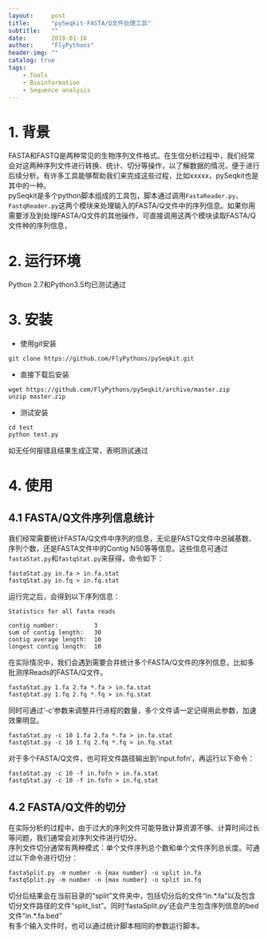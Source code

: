 ```yaml
---
layout:     post
title:      "pySeqkit-FASTA/Q文件处理工具"
subtitle:   ""
date:       2018-01-16
author:     "FlyPythons"
header-img: ""
catalog: true
tags:
    - Tools
    - Bioinformation
    - Sequence analysis
---
```

# 1. 背景
FASTA和FASTQ是两种常见的生物序列文件格式。在生信分析过程中，我们经常会对这两种序列文件进行转换、统计、切分等操作，以了解数据的情况，便于进行后续分析。有许多工具能够帮助我们来完成这些过程，比如xxxxx，pySeqkit也是其中的一种。  
pySeqkit是多个python脚本组成的工具包，脚本通过调用`FastaReader.py`、`FastqReader.py`这两个模块来处理输入的FASTA/Q文件中的序列信息。如果你用需要涉及到处理FASTA/Q文件的其他操作，可直接调用这两个模块读取FASTA/Q文件种的序列信息，
# 2. 运行环境
Python 2.7和Python3.5均已测试通过
# 3. 安装
* 使用git安装
```commandline
git clone https://github.com/FlyPythons/pySeqkit.git
```
* 直接下载后安装
```commandline
wget https://github.com/FlyPythons/pySeqkit/archive/master.zip
unzip master.zip
```
* 测试安装
```commandline
cd test
python test.py
```
如无任何报错且结果生成正常，表明测试通过
# 4. 使用
## 4.1 FASTA/Q文件序列信息统计
我们经常需要统计FASTA/Q文件中序列的信息，无论是FASTQ文件中总碱基数、序列个数，还是FASTA文件中的Contig N50等等信息。这些信息可通过`fastaStat.py`和`fastqStat.py`来获得，命令如下：
```commandline
fastaStat.py in.fa > in.fa.stat
fastqStat.py in.fq > in.fq.stat
```
运行完之后，会得到以下序列信息：  
```commandline
Statistics for all fasta reads

contig number:          3
sum of contig length:   30
contig average length:  10
longest contig length:  10

```
在实际情况中，我们会遇到需要合并统计多个FASTA/Q文件的序列信息，比如多批测序Reads的FASTA/Q文件。
```commandline
fastaStat.py 1.fa 2.fa *.fa > in.fa.stat
fastqStat.py 1.fq 2.fq *.fq > in.fq.stat
```
同时可通过‘-c’参数来调整并行进程的数量，多个文件请一定记得用此参数，加速效果明显。
```commandline
fastaStat.py -c 10 1.fa 2.fa *.fa > in.fa.stat
fastqStat.py -c 10 1.fq 2.fq *.fq > in.fq.stat
```
对于多个FASTA/Q文件，也可将文件路径输出到‘input.fofn’，再运行以下命令：
```commandline
fastaStat.py -c 10 -f in.fofn > in.fa.stat
fastqStat.py -c 10 -f in.fofn > in.fq.stat
```
## 4.2 FASTA/Q文件的切分
在实际分析的过程中，由于过大的序列文件可能导致计算资源不够、计算时间过长等问题，我们通常会对序列文件进行切分。  
序列文件切分通常有两种模式：单个文件序列总个数和单个文件序列总长度。可通过以下命令进行切分：
```commandline
fastaSplit.py -m number -n {max number} -o split in.fa
fastqSplit.py -m number -n {max number} -o split in.fq
```
切分后结果会在当前目录的“split”文件夹中，包括切分后的文件“in.\*.fa”以及包含切分文件路径的文件“split_list”。同时‘fastaSplit.py’还会产生包含序列信息的bed文件“in.\*.fa.bed”  
有多个输入文件时，也可以通过统计脚本相同的参数运行脚本。